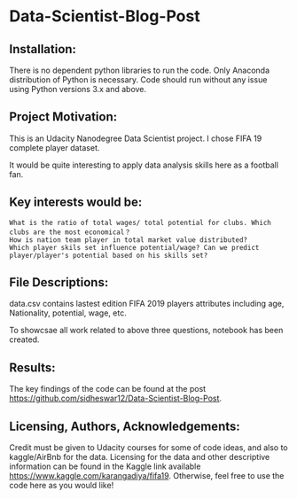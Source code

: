 # Data-Scientist-Blog-Post

## Installation:

There is no dependent python libraries to run the code. Only Anaconda distribution of Python is necessary. Code should run without any issue using Python versions 3.x and above.
## Project Motivation:

This is an Udacity Nanodegree Data Scientist project. I chose FIFA 19 complete player dataset.

It would be quite interesting to apply data analysis skills here as a football fan.

## Key interests would be:

    What is the ratio of total wages/ total potential for clubs. Which clubs are the most economical？
    How is nation team player in total market value distributed? 
    Which player skils set influence potential/wage? Can we predict player/player's potential based on his skills set?

## File Descriptions:

data.csv contains lastest edition FIFA 2019 players attributes including age, Nationality, potential, wage, etc.

To showcsae all work related to above three questions, notebook has been created.
## Results:

The key findings of the code can be found at the post https://github.com/sidheswar12/Data-Scientist-Blog-Post.
## Licensing, Authors, Acknowledgements:

Credit must be given to Udacity courses for some of code ideas, and also to kaggle/AirBnb for the data. Licensing for the data and other descriptive information can be found in the Kaggle link available https://www.kaggle.com/karangadiya/fifa19. Otherwise, feel free to use the code here as you would like!
